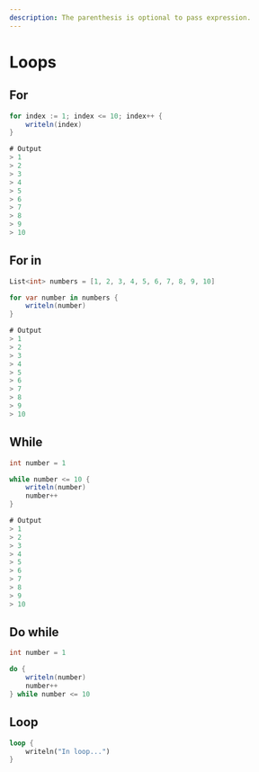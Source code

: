 ```yaml
---
description: The parenthesis is optional to pass expression.
---
```


# Loops

## For

```csharp
for index := 1; index <= 10; index++ {
    writeln(index)
}

# Output
> 1
> 2
> 3
> 4
> 5
> 6
> 7
> 8
> 9
> 10
```

## For in

```csharp
List<int> numbers = [1, 2, 3, 4, 5, 6, 7, 8, 9, 10]

for var number in numbers {
    writeln(number)
}

# Output
> 1
> 2
> 3
> 4
> 5
> 6
> 7
> 8
> 9
> 10
```

## While

```csharp
int number = 1

while number <= 10 {
    writeln(number)
    number++
}

# Output
> 1
> 2
> 3
> 4
> 5
> 6
> 7
> 8
> 9
> 10
```

## Do while

```csharp
int number = 1

do {
    writeln(number)
    number++
} while number <= 10
```

## Loop

```rust
loop {
    writeln("In loop...")
}
```

